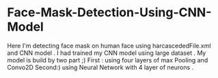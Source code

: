 # Face-Mask-Detection-Using-CNN-Model
Here I'm detecting face mask on human face using  harcascededFile.xml  and CNN model . I had trained my CNN model using large dataset . My model is build by two part ;) First : using four layers of max Pooling  and Convo2D   Second:) using Neural Network with 4 layer of neurons . 
